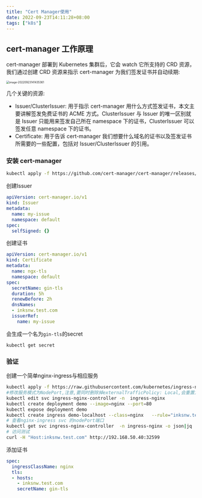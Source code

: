 ```yaml
---
title: "Cert Manager使用"
date: 2022-09-23T14:11:28+08:00
tags: ["k8s"]
---
```


## cert-manager 工作原理

cert-manager 部署到 Kubernetes 集群后，它会 watch 它所支持的 CRD 资源，我们通过创建 CRD 资源来指示 cert-manager 为我们签发证书并自动续期:

<img src="http://inksnw.asuscomm.com:3001/blog/cert-manager使用_f2fe5a87ab3ea068935705e6a1fd7435.png" alt="image-20220923141435361" style="zoom: 50%;" />

几个关键的资源:

- Issuer/ClusterIssuer: 用于指示 cert-manager 用什么方式签发证书，本文主要讲解签发免费证书的 ACME 方式。ClusterIssuer 与 Issuer 的唯一区别就是 Issuer 只能用来签发自己所在 namespace 下的证书，ClusterIssuer 可以签发任意 namespace 下的证书。
- Certificate: 用于告诉 cert-manager 我们想要什么域名的证书以及签发证书所需要的一些配置，包括对 Issuer/ClusterIssuer 的引用。

### 安装 cert-manager

```bash
kubectl apply -f https://github.com/cert-manager/cert-manager/releases/download/v1.9.1/cert-manager.yaml
```

创建Issuer

```yaml
apiVersion: cert-manager.io/v1
kind: Issuer
metadata:
  name: my-issue
  namespace: default
spec:
  selfSigned: {}
```

创建证书

```yaml
apiVersion: cert-manager.io/v1
kind: Certificate
metadata:
  name: ngx-tls
  namespace: default
spec:
  secretName: gin-tls
  duration: 5h
  renewBefore: 2h
  dnsNames:
  - inksnw.test.com
  issuerRef:
    name: my-issue
```

会生成一个名为`gin-tls`的secret

```
kubectl get secret
```

### 验证

创建一个简单nginx-ingress与相应服务

```bash
kubectl apply -f https://raw.githubusercontent.com/kubernetes/ingress-nginx/controller-v1.3.1/deploy/static/provider/cloud/deploy.yaml
#修改服务模式为NodePort,注意,要同时删除掉externalTrafficPolicy: Local,会重置为模式externalTrafficPolicy: Cluster
kubectl edit svc ingress-nginx-controller -n  ingress-nginx
kubectl create deployment demo --image=nginx --port=80
kubectl expose deployment demo
kubectl create ingress demo-localhost --class=nginx   --rule="inksnw.test.com/*=demo:80"
# 查看nginx-ingress svc 的nodePort端口
kubectl get svc ingress-nginx-controller  -n ingress-nginx -o json|jq .spec.ports[0].nodePort
# 访问测试
curl -H "Host:inksnw.test.com" http://192.168.50.40:32599
```

添加证书

```yaml
spec:
  ingressClassName: nginx
  tls:
  - hosts:
    - inksnw.test.com
    secretName: gin-tls
```



